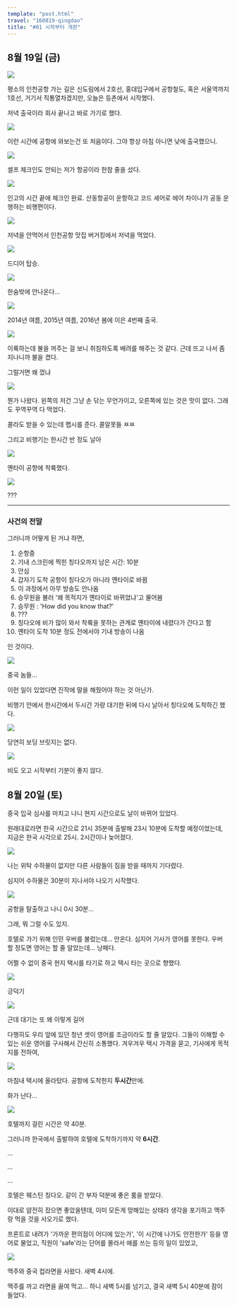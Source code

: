 ```yaml
---
template: "post.html"
travel: "160819-qingdao"
title: "#01 시작부터 개판"
---
```


## 8월 19일 (금)

![](/160819-qingdao/01_01.jpg)

평소의 인천공항 가는 길은 신도림에서 2호선, 홍대입구에서 공항철도, 혹은 서울역까지 1호선, 거기서 직통열차겠지만, 오늘은 등촌에서 시작했다.

저녁 출국이라 회사 끝나고 바로 가기로 했다.

![](/160819-qingdao/01_02.jpg)

이런 시간에 공항에 와보는건 또 처음이다.
그야 항상 아침 아니면 낮에 출국했으니.

![](/160819-qingdao/01_03.jpg)

셀프 체크인도 안되는 저가 항공이라 한참 줄을 섰다.

![](/160819-qingdao/01_04.jpg)

인고의 시간 끝에 체크인 완료. 산동항공이 운항하고 코드 셰어로 에어 차이나가 공동 운행하는 비행편이다.

![](/160819-qingdao/01_05.jpg)

저녁을 안먹어서 인천공항 맛집 버거킹에서 저녁을 먹었다.

![](/160819-qingdao/01_06.jpg)

드디어 탑승.

![](/160819-qingdao/01_07.jpg)

한숨밖에 안나온다...

![](/160819-qingdao/01_08.jpg)

2014년 여름, 2015년 여름, 2016년 봄에 이은 4번째 출국.

![](/160819-qingdao/01_09.jpg)

이륙하는데 불을 꺼주는 걸 보니 취침하도록 배려를 해주는 것 같다.
근데 뜨고 나서 좀 지나니까 불을 켰다.

그럴거면 왜 껐냐

![](/160819-qingdao/01_10.jpg)

뭔가 나왔다.
왼쪽의 저건 그냥 손 닦는 무언가이고, 오른쪽에 있는 것은 맛이 없다. 그래도 꾸역꾸역 다 먹었다.

콜라도 받을 수 있는데 펩시를 준다. 콜알못들 ㅉㅉ

그리고 비행기는 한시간 반 정도 날아

![](/160819-qingdao/01_11.jpg)

옌타이 공항에 착륙했다.

![](/160819-qingdao/01_12.png)

???

---

### 사건의 전말

그러니까 어떻게 된 거냐 하면,

1. 순항중
2. 기내 스크린에 찍힌 칭다오까지 남은 시간: 10분
3. 안심
4. 갑자기 도착 공항이 칭다오가 아니라 옌타이로 바뀜
5. 이 과정에서 아무 방송도 안나옴
6. 승무원을 불러 '왜 목적지가 옌타이로 바뀌었냐'고 물어봄
7. 승무원 : 'How did you know that?'
8. ???
9. 칭다오에 비가 많이 와서 착륙을 못하는 관계로 옌타이에 내렸다가 간다고 함
10. 옌타이 도착 10분 정도 전에서야 기내 방송이 나옴

인 것이다.

![](/160819-qingdao/01_13.jpg)

중국 놈들...

이런 일이 있었다면 진작에 말을 해줬어야 하는 것 아닌가.

비행기 안에서 한시간에서 두시간 가량 대기한 뒤에 다시 날아서 칭다오에 도착하긴 했다.

![](/160819-qingdao/01_14.jpg)

당연히 보딩 브릿지는 없다.

![](/160819-qingdao/01_15.jpg)

비도 오고 시작부터 기분이 좋지 않다.

## 8월 20일 (토)

중국 입국 심사를 마치고 나니 현지 시간으로도 날이 바뀌어 있었다.

원래대로라면 한국 시간으로 21시 35분에 출발해 23시 10분에 도착할 예정이었는데, 지금은 한국 시각으로 25시. 2시간이나 늦어졌다.

![](/160819-qingdao/01_16.jpg)

나는 위탁 수하물이 없지만 다른 사람들이 짐을 받을 때까지 기다렸다.

심지어 수하물은 30분이 지나서야 나오기 시작했다.

![](/160819-qingdao/01_17.jpg)

공항을 탈출하고 나니 0시 30분...

그래, 뭐 그럴 수도 있지.

호텔로 가기 위해 인민 우버를 불렀는데... 안온다.
심지어 기사가 영어를 못한다.
우버 할 정도면 영어는 할 줄 알았는데... 낭패다.

어쩔 수 없이 중국 현지 택시를 타기로 하고 택시 타는 곳으로 향했다.

![](/160819-qingdao/01_18.jpg)

긍덕기

![](/160819-qingdao/01_19.jpg)

근데 대기는 또 왜 이렇게 길어

다행히도 우리 앞에 있던 청년 셋이 영어를 조금이라도 할 줄 알았다.
그들이 이해할 수 있는 쉬운 영어를 구사해서 간신히 소통했다.
겨우겨우 택시 가격을 묻고, 기사에게 목적지를 전하여,

![](/160819-qingdao/01_20.jpg)

마침내 택시에 올라탔다. 공항에 도착한지 **두시간**만에.

화가 난다...

![](/160819-qingdao/01_21.jpg)

호텔까지 걸린 시간은 약 40분.

그러니까 한국에서 출발하여 호텔에 도착하기까지 약 **6시간**.

...

...

...

호텔은 웨스틴 칭다오. 같이 간 부자 덕분에 좋은 룸을 받았다.

이대로 얌전히 잤으면 좋았을텐데, 이미 모든게 망해있는 상태라 생각을 포기하고 맥주랑 먹을 것을 사오기로 했다.

프론트로 내려가 '가까운 편의점이 어디에 있는가', '이 시간에 나가도 안전한가' 등을 영어로 물었고, 직원이 'safe'라는 단어를 몰라서 애를 쓰는 등의 일이 있었고,

![](/160819-qingdao/01_22.jpg)

맥주와 중국 컵라면을 사왔다. 새벽 4시에.

맥주를 까고 라면을 끓여 먹고... 하니 새벽 5시를 넘기고, 결국 새벽 5시 40분에 잠이 들었다.
